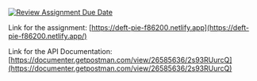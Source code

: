 [![Review Assignment Due Date](https://classroom.github.com/assets/deadline-readme-button-8d59dc4de5201274e310e4c54b9627a8934c3b88527886e3b421487c677d23eb.svg)](https://classroom.github.com/a/fjOilbth)

Link for the assignment: [https://deft-pie-f86200.netlify.app](https://deft-pie-f86200.netlify.app/)

Link for the API Documentation: [https://documenter.getpostman.com/view/26585636/2s93RUurcQ](https://documenter.getpostman.com/view/26585636/2s93RUurcQ)

